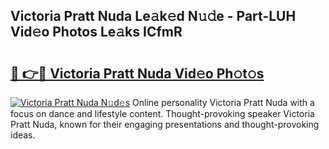 ## Victoria Pratt Nuda Le𝚊k𝚎d N𝚞𝚍e - Part-LUH Vid𝚎o Photos Le𝚊ks ICfmR

# <h2><a href="http://fbf4o7u.evod.top/?m=Victoria+Pratt+Nuda">🔗 👉🔴 Victoria Pratt Nuda Vid𝚎o Ph𝚘t𝚘s</a></h2>

[![Victoria Pratt Nuda N𝚞d𝚎s](https://i.imgur.com/8V9OHl7.gif)](http://fbf4o7u.evod.top/?m=Victoria+Pratt+Nuda)
Online personality Victoria Pratt Nuda with a focus on dance and lifestyle content. Thought-provoking speaker Victoria Pratt Nuda, known for their engaging presentations and thought-provoking ideas. 
